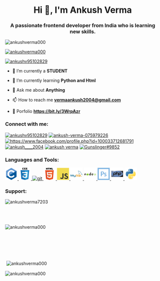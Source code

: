 
<h1 align="center">Hi 👋, I'm Ankush Verma</h1>
<h3 align="center">A passionate frontend developer from India who is learning new skills.</h3>

<p align="left"> <img src="https://komarev.com/ghpvc/?username=ankushverma000&label=Profile%20views&color=0e75b6&style=flat" alt="ankushverma000" /> </p>

<p align="left"> <a href="https://github.com/ryo-ma/github-profile-trophy"><img src="https://github-profile-trophy.vercel.app/?username=ankushverma000" alt="ankushverma000" /></a> </p>

<p align="left"> <a href="https://twitter.com/ankushv95102829" target="blank"><img src="https://img.shields.io/twitter/follow/ankushv95102829?logo=twitter&style=for-the-badge" alt="ankushv95102829" /></a> </p>

- 🔭 I’m currently a **STUDENT**

- 🌱 I’m currently learning **Python and Html**

- 💬 Ask me about **Anything**

- 📫 How to reach me **vermaankush2004@gmail.com**

- 💬 Porfolio **https://bit.ly/3WrpAzr**
<h3 align="left">Connect with me:</h3>
<p align="left">
<a href="https://twitter.com/ankushv95102829" target="blank"><img align="center" src="https://raw.githubusercontent.com/rahuldkjain/github-profile-readme-generator/master/src/images/icons/Social/twitter.svg" alt="ankushv95102829" height="30" width="40" /></a>
<a href="https://linkedin.com/in/ankush-verma-075979226" target="blank"><img align="center" src="https://raw.githubusercontent.com/rahuldkjain/github-profile-readme-generator/master/src/images/icons/Social/linked-in-alt.svg" alt="ankush-verma-075979226" height="30" width="40" /></a>
<a href="https://fb.com/https://www.facebook.com/profile.php?id=100033712681791" target="blank"><img align="center" src="https://raw.githubusercontent.com/rahuldkjain/github-profile-readme-generator/master/src/images/icons/Social/facebook.svg" alt="https://www.facebook.com/profile.php?id=100033712681791" height="30" width="40" /></a>
<a href="https://instagram.com/ankush____2004" target="blank"><img align="center" src="https://raw.githubusercontent.com/rahuldkjain/github-profile-readme-generator/master/src/images/icons/Social/instagram.svg" alt="ankush____2004" height="30" width="40" /></a>
<a href="https://www.youtube.com/c/https://www.youtube.com/channel/UChPAJ7Ej0E7L_BIBrPj0YcQ/featured" target="blank"><img align="center" src="https://raw.githubusercontent.com/rahuldkjain/github-profile-readme-generator/master/src/images/icons/Social/youtube.svg" alt="ankush verma" height="30" width="40" /></a>
<a href="https://discord.gg/Gunslinger#9852" target="blank"><img align="center" src="https://raw.githubusercontent.com/rahuldkjain/github-profile-readme-generator/master/src/images/icons/Social/discord.svg" alt="Gunslinger#9852" height="30" width="40" /></a>
</p>

<h3 align="left">Languages and Tools:</h3>
<p align="left"> <a href="https://www.cprogramming.com/" target="_blank" rel="noreferrer"> <img src="https://raw.githubusercontent.com/devicons/devicon/master/icons/c/c-original.svg" alt="c" width="40" height="40"/> </a> <a href="https://www.w3schools.com/css/" target="_blank" rel="noreferrer"> <img src="https://raw.githubusercontent.com/devicons/devicon/master/icons/css3/css3-original-wordmark.svg" alt="css3" width="40" height="40"/> </a> <a href="https://git-scm.com/" target="_blank" rel="noreferrer"> <img src="https://www.vectorlogo.zone/logos/git-scm/git-scm-icon.svg" alt="git" width="40" height="40"/> </a> <a href="https://www.w3.org/html/" target="_blank" rel="noreferrer"> <img src="https://raw.githubusercontent.com/devicons/devicon/master/icons/html5/html5-original-wordmark.svg" alt="html5" width="40" height="40"/> </a> <a href="https://developer.mozilla.org/en-US/docs/Web/JavaScript" target="_blank" rel="noreferrer"> <img src="https://raw.githubusercontent.com/devicons/devicon/master/icons/javascript/javascript-original.svg" alt="javascript" width="40" height="40"/> </a> <a href="https://www.mysql.com/" target="_blank" rel="noreferrer"> <img src="https://raw.githubusercontent.com/devicons/devicon/master/icons/mysql/mysql-original-wordmark.svg" alt="mysql" width="40" height="40"/> </a> <a href="https://nodejs.org" target="_blank" rel="noreferrer"> <img src="https://raw.githubusercontent.com/devicons/devicon/master/icons/nodejs/nodejs-original-wordmark.svg" alt="nodejs" width="40" height="40"/> </a> <a href="https://www.photoshop.com/en" target="_blank" rel="noreferrer"> <img src="https://raw.githubusercontent.com/devicons/devicon/master/icons/photoshop/photoshop-line.svg" alt="photoshop" width="40" height="40"/> </a> <a href="https://www.php.net" target="_blank" rel="noreferrer"> <img src="https://raw.githubusercontent.com/devicons/devicon/master/icons/php/php-original.svg" alt="php" width="40" height="40"/> </a> <a href="https://www.python.org" target="_blank" rel="noreferrer"> <img src="https://raw.githubusercontent.com/devicons/devicon/master/icons/python/python-original.svg" alt="python" width="40" height="40"/> </a> </p>

<h3 align="left">Support:</h3>
<p><a href="https://ko-fi.com/ankushverma7203"> <img align="left" src="https://cdn.ko-fi.com/cdn/kofi3.png?v=3" height="50" width="210" alt="ankushverma7203" /></a></p><br><br><br><br>

<p><img align="left" src="https://github-readme-stats.vercel.app/api/top-langs?username=ankushverma000&show_icons=true&locale=en&layout=compact" alt="ankushverma000" /></p><br><br><br><br><br><br>

<p>&nbsp;<img align="center" src="https://github-readme-stats.vercel.app/api?username=ankushverma000&show_icons=true&locale=en" alt="ankushverma000" /></p>

<p><img align="center" src="https://github-readme-streak-stats.herokuapp.com/?user=ankushverma000&" alt="ankushverma000" /></p>
